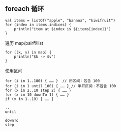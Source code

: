## foreach 循环

```
val items = listOf("apple", "banana", "kiwifruit")
for (index in items.indices) {
    println("item at $index is ${items[index]}")
}
```

遍历 map/pair型list

```
for ((k, v) in map) {
    println("$k -> $v")
}
```

使用区间

```
for (i in 1..100) { …… }  // 闭区间：包含 100
for (i in 1 until 100) { …… } // 半开区间：不包含 100
for (x in 2..10 step 2) { …… }
for (x in 10 downTo 1) { …… }
if (x in 1..10) { …… }
```

```
..
until

downTo
step
```

